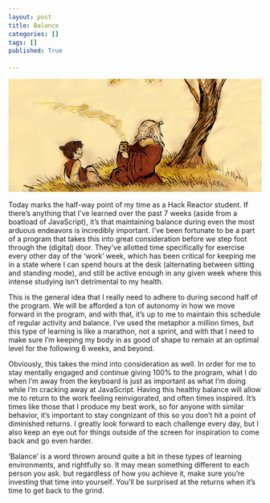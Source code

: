 ```yaml
---
layout: post
title: Balance
categories: []
tags: []
published: True

---
```


![Iroh](../assets/images/iroh.jpg)

Today marks the half-way point of my time as a Hack Reactor student. If there’s anything that I’ve learned over the past 7 weeks (aside from a boatload of JavaScript), it’s that maintaining balance during even the most arduous endeavors is incredibly important. I’ve been fortunate to be a part of a program that takes this into great consideration before we step foot through the (digital) door. They’ve allotted time specifically for exercise every other day of the ‘work’ week, which has been critical for keeping me in a state where I can spend hours at the desk (alternating between sitting and standing mode), and still be active enough in any given week where this intense studying isn’t detrimental to my health.

This is the general idea that I really need to adhere to during second half of the program. We will be afforded a ton of autonomy in how we move forward in the program, and with that, it’s up to me to maintain this schedule of regular activity and balance. I’ve used the metaphor a million times, but this type of learning is like a marathon, not a sprint, and with that I need to make sure I’m keeping my body in as good of shape to remain at an optimal level for the following 6 weeks, and beyond.

Obviously, this takes the mind into consideration as well. In order for me to stay mentally engaged and continue giving 100% to the program, what I do when I’m away from the keyboard is just as important as what I’m doing while I’m cracking away at JavaScript. Having this healthy balance will allow me to return to the work feeling reinvigorated, and often times inspired. It’s times like those that I produce my best work, so for anyone with similar behavior, it’s important to stay congnizant of this so you don’t hit a point of diminished returns. I greatly look forward to each challenge every day, but I also keep an eye out for things outside of the screen for inspiration to come back and go even harder.

‘Balance’ is a word thrown around quite a bit in these types of learning environments, and rightfully so. It may mean something different to each person you ask. but regardless of how you achieve it, make sure you’re investing that time into yourself. You’ll be surprised at the returns when it’s time to get back to the grind.